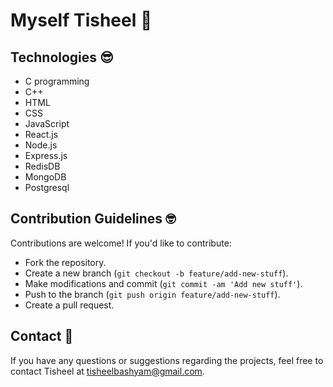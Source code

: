 # Myself Tisheel 👋

## Technologies 😎
- C programming
- C++ 
- HTML 
- CSS
- JavaScript
- React.js
- Node.js
- Express.js
- RedisDB 
- MongoDB 
- Postgresql 

## Contribution Guidelines 🤓
Contributions are welcome! If you'd like to contribute:
- Fork the repository.
- Create a new branch (`git checkout -b feature/add-new-stuff`).
- Make modifications and commit (`git commit -am 'Add new stuff'`).
- Push to the branch (`git push origin feature/add-new-stuff`).
- Create a pull request.

## Contact 📧
If you have any questions or suggestions regarding the projects, feel free to contact Tisheel at [tisheelbashyam@gmail.com](mailto:tisheelbashyam@gmail.com).


